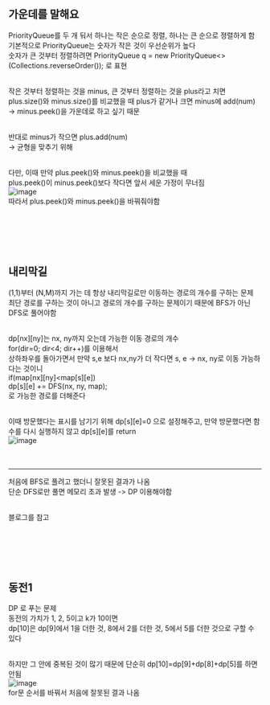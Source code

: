 ## 가운데를 말해요

PriorityQueue를 두 개 둬서 하나는 작은 순으로 정렬, 하나는 큰 순으로 졍렬하게 함</br>
기본적으로 PriorityQueue는 숫자가 작은 것이 우선순위가 높다</br>
숫자가 큰 것부터 정렬하려면 PriorityQueue<Integer> q = new PriorityQueue<>(Collections.reverseOrder()); 로 표현</br></br>

작은 것부터 정렬하는 것을 minus, 큰 것부터 정렬하는 것을 plus라고 치면</br>
plus.size()와 minus.size()를 비교했을 때 plus가 같거나 크면 minus에 add(num)</br>
-> minus.peek()을 가운데로 하고 싶기 때문</br></br>

반대로 minus가 작으면 plus.add(num)</br>
-> 균형을 맞추기 위해</br></br>

다만, 이때 만약 plus.peek()와 minus.peek()을 비교했을 때</br>
plus.peek()이 minus.peek()보다 작다면 앞서 세운 가정이 무너짐</br>
![image](https://user-images.githubusercontent.com/50469773/158059429-06e74882-26b5-446d-99f5-cfb97e369b40.png)
</br>
따라서 plus.peek()와 minus.peek()을 바꿔줘야함
</br></br></br>
</br></br></br>



## 내리막길

(1,1)부터 (N,M)까지 가는 데 항상 내리막길로만 이동하는 경로의 개수를 구하는 문제</br>
최단 경로를 구하는 것이 아니고 경로의 개수를 구하는 문제이기 때문에 BFS가 아닌 DFS로 풀어야함</br></br>

dp[nx][ny]는 nx, ny까지 오는데 가능한 이동 경로의 개수</br>
for(dir=0; dir<4; dir++)를 이용해서</br>
상하좌우를 돌아가면서 만약 s,e 보다 nx,ny가 더 작다면 s, e -> nx, ny로 이동 가능하다는 것이니</br>
if(map[nx][ny]<map[s][e])</br>
dp[s][e] += DFS(nx, ny, map);</br>
로 가능한 경로를 더해준다</br></br>


이때 방문했다는 표시를 남기기 위해 dp[s][e]=0 으로 설정해주고, 만약 방문했다면 함수를 다시 실행하지 않고 dp[s][e]를 return</br>
![image](https://user-images.githubusercontent.com/50469773/158059560-015c96b2-2d11-4fe6-81b2-282b5be89218.png)
</br></br></br>

***
처음에 BFS로 풀려고 했더니 잘못된 결과가 나옴</br>
단순 DFS로만 풀면 메모리 초과 발생 -> DP 이용해야함</br></br>

블로그를 참고</br>
</br></br></br>
</br></br>
## 동전1
DP 로 푸는 문제</br>
동전의 가치가 1, 2, 5이고 k가 10이면</br>
dp[10]은 dp[9]에서 1을 더한 것, 8에서 2를 더한 것, 5에서 5를 더한 것으로 구할 수 있다</br></br>

하지만 그 안에 중복된 것이 많기 때문에 단순히 dp[10]=dp[9]+dp[8]+dp[5]를 하면 안됨</br>
![image](https://user-images.githubusercontent.com/50469773/158060049-02dc17df-c2b8-4e5e-9db6-33010f0c2b9f.png)
</br>
for문 순서를 바꿔서 처음에 잘못된 결과 나옴
